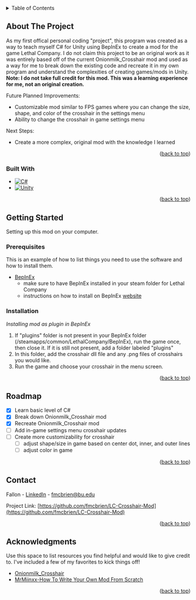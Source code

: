 <!-- TABLE OF CONTENTS -->
<details>
  <summary>Table of Contents</summary>
  <ol>
    <li>
      <a href="#about-the-project">About The Project</a>
      <ul>
        <li><a href="#built-with">Built With</a></li>
      </ul>
    </li>
    <li>
      <a href="#getting-started">Getting Started</a>
      <ul>
        <li><a href="#prerequisites">Prerequisites</a></li>
        <li><a href="#installation">Installation</a></li>
      </ul>
    </li>
    <li><a href="#roadmap">Roadmap</a></li>
    <li><a href="#contact">Contact</a></li>
    <li><a href="#acknowledgments">Acknowledgments</a></li>
  </ol>
</details>



<!-- ABOUT THE PROJECT -->
## About The Project

As my first offical personal coding "project", this program was created as a way to teach myself C# for Unity using BepInEx to create a mod for the game Lethal Company. I do not claim this project to be an original work as it was entirely based off of the current Onionmilk_Crosshair mod and used as a way for me to break down the existing code and recreate it in my own program and understand the complexities of creating games/mods in Unity. **Note: I do not take full credit for this mod. This was a learning experience for me, not an original creation.**

Future Planned Improvements:
* Customizable mod similar to FPS games where you can change the size, shape, and color of the crosshair in the settings menu
* Ability to change the crosshair in game settings menu

Next Steps:
* Create a more complex, original mod with the knowledge I learned  

<p align="right">(<a href="#readme-top">back to top</a>)</p>



### Built With

* [![C#][C-Sharp-Icon]][C-Sharp-url]
* [![Unity][Unity-Icon]][Unity-url]

<p align="right">(<a href="#readme-top">back to top</a>)</p>



<!-- GETTING STARTED -->
## Getting Started

Setting up this mod on your computer.

### Prerequisites

This is an example of how to list things you need to use the software and how to install them.
* [BepInEx][bepinex-github]
  * make sure to have BepInEx installed in your steam folder for Lethal Company
  * instructions on how to install on BepInEx [website][bepinex-instructions]

### Installation

_Installing mod as plugin in BepInEx_

1. If "plugins" folder is not present in your BepInEx folder (/steamapps/common/LethalCompany/BepInEx), run the game once, then close it. If it is still not present, add a folder labeled "plugins"
2. In this folder, add the crosshair dll file and any .png files of crosshairs you would like.
3. Run the game and choose your crosshair in the menu screen.

<p align="right">(<a href="#readme-top">back to top</a>)</p>


<!-- ROADMAP -->
## Roadmap

- [x] Learn basic level of C#
- [x] Break down Onionmilk_Crosshair mod
- [x] Recreate Onionmilk_Crosshair mod
- [ ] Add in-game settings menu crosshair updates
- [ ] Create more customizability for crosshair
    - [ ] adjust shape/size in game based on center dot, inner, and outer lines
    - [ ] adjust color in game

<p align="right">(<a href="#readme-top">back to top</a>)</p>



<!-- CONTACT -->
## Contact

Fallon - [LinkedIn](https://www.linkedin.com/in/fallon-mcbrien/) - fmcbrien@bu.edu

Project Link: [https://github.com/fmcbrien/LC-Crosshair-Mod](https://github.com/fmcbrien/LC-Crosshair-Mod)

<p align="right">(<a href="#readme-top">back to top</a>)</p>



<!-- ACKNOWLEDGMENTS -->
## Acknowledgments

Use this space to list resources you find helpful and would like to give credit to. I've included a few of my favorites to kick things off!

* [Onionmilk_Crosshair](https://thunderstore.io/c/lethal-company/p/OnionMilk/crosshair/)
* [MrMiinxx-How To Write Your Own Mod From Scratch](https://www.youtube.com/watch?v=4Q7Zp5K2ywI)

<p align="right">(<a href="#readme-top">back to top</a>)</p>



<!-- MARKDOWN LINKS & IMAGES -->
[C-Sharp-Icon]: https://img.shields.io/badge/-C%23-512BD4?style=for-the-badge&logo=csharp&logoColor=white
[C-Sharp-URL]: https://learn.microsoft.com/en-us/dotnet/csharp/
[Unity-Icon]: https://img.shields.io/badge/Unity-000000?style=for-the-badge&logo=unity&logoColor=white
[Unity-url]: https://unity.com/
[bepinex-github]: https://github.com/BepInEx/BepInEx
[bepinex-instructions]: https://docs.bepinex.dev/articles/user_guide/installation/index.html

